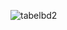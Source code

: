![tabelbd2](https://user-images.githubusercontent.com/21260765/140062331-8b7ea510-0400-4cf5-a7d5-671780d91b05.png)
